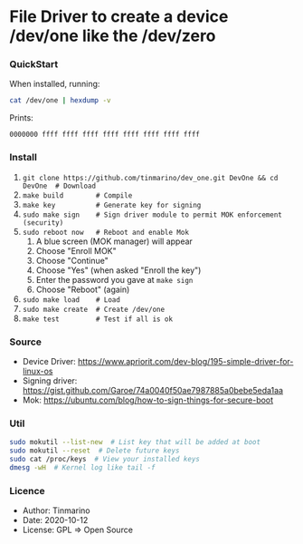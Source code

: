# File Driver to create a device /dev/one like the /dev/zero

### QuickStart

When installed, running:
```bash
cat /dev/one | hexdump -v
```

Prints:
```text
0000000 ffff ffff ffff ffff ffff ffff ffff ffff
```


### Install

1. `git clone https://github.com/tinmarino/dev_one.git DevOne && cd DevOne  # Download`
2. `make build        # Compile`
3. `make key          # Generate key for signing`
4. `sudo make sign    # Sign driver module to permit MOK enforcement (security)`
5. `sudo reboot now   # Reboot and enable Mok`
    1. A blue screen (MOK manager) will appear
    2. Choose "Enroll MOK"
    3. Choose "Continue"
    4. Choose "Yes" (when asked "Enroll the key")
    5. Enter the password you gave at `make sign`
    6. Choose "Reboot" (again)
6. `sudo make load    # Load`
7. `sudo make create  # Create /dev/one`
8. `make test         # Test if all is ok`


### Source

*  Device Driver: https://www.apriorit.com/dev-blog/195-simple-driver-for-linux-os
*  Signing driver: https://gist.github.com/Garoe/74a0040f50ae7987885a0bebe5eda1aa
*  Mok: https://ubuntu.com/blog/how-to-sign-things-for-secure-boot


### Util

```bash
sudo mokutil --list-new  # List key that will be added at boot
sudo mokutil --reset  # Delete future keys
sudo cat /proc/keys  # View your installed keys
dmesg -wH  # Kernel log like tail -f
```


### Licence

* Author: Tinmarino
* Date: 2020-10-12
* License: GPL => Open Source
